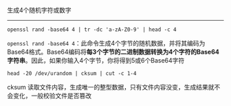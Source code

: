 生成4个随机字符或数字

<hr>

```shell
openssl rand -base64 4 | tr -dc 'a-zA-Z0-9' | head -c 4
```

`openssl rand -base64 4`：此命令生成4个字节的随机数据，并将其编码为Base64格式。Base64编码将**每3个字节的二进制数据转换为4个字符的Base64字符串**。因此，如果你输入4个字节，你将得到5或6个Base64字符

```shell
head -20 /dev/urandom | cksum | cut -c 1-4
```

cksum 读取文件内容，生成唯一的整型数据，只有文件内容没变，生成结果就不会变化，一般校验文件是否篡改

